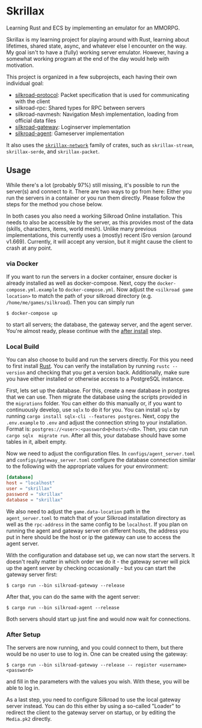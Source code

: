 # Skrillax

Learning Rust and ECS by implementing an emulator for an MMORPG.

Skrillax is my learning project for playing around with Rust, learning about lifetimes, shared state, async, and
whatever else I encounter on the way. My goal isn't to have a (fully) working server emulator. However, having a
somewhat working program at the end of the day would help with motivation.

This project is organized in a few subprojects, each having their own individual goal:

- [silkroad-protocol](crates/silkroad-protocol/README.md): Packet specification that is used for communicating with the
  client
- silkroad-rpc: Shared types for RPC between servers
- silkroad-navmesh: Navigation Mesh implementation, loading from official data files
- [silkroad-gateway](silkroad-gateway/README.md): Loginserver implementation
- [silkroad-agent](silkroad-agent/README.md): Gameserver implementation

It also uses the [`skrillax-network`](https://github.com/kumpelblase2/skrillax-network) family of crates, such as
`skrillax-stream`, `skrillax-serde`, and `skrillax-packet`.

## Usage

While there's a lot (probably 97%) still missing, it's possible to run the server(s) and connect to it. There are
two ways to go from here: Either you run the servers in a container or you run them directly. Please follow the
steps for the method you chose below.

In both cases you also need a working Silkroad Online installation. This needs to also be accessible by the server,
as this provides most of the data (skills, characters, items, world mesh). Unlike many previous implementations,
this currently uses a (mostly) recent iSro version (around v1.669). Currently, it will accept any version, but it
might cause the client to crash at any point.

### via Docker

If you want to run the servers in a docker container, ensure docker is already installed as well as docker-compose.
Next, copy the `docker-compose.yml.example` to `docker-compose.yml`. Now adjust the `<silkroad game location>` to
match the path of your silkroad directory (e.g. `/home/me/games/silkroad`). Then you can simply run

```shell
$ docker-compose up
```

to start all servers; the database, the gateway server, and the agent server. You're almost ready, please continue
with the [after install](#after-setup) step.

### Local Build

You can also choose to build and run the servers directly. For this you need to first install
[Rust](https://www.rust-lang.org/tools/install). You can verify the installation by running `rustc --version` and
checking that you get a version back. Additionally, make sure you have either installed or otherwise access to a
PostgreSQL instance.

First, lets set up the database. For this, create a new database in postgres that we can use. Then migrate the
database using the scripts provided in the `migrations` folder. You can either do this manually or, if you want to
continuously develop, use `sqlx` to do it for you. You can install `sqlx` by running
`cargo install sqlx-cli --features postgres`. Next, copy the `.env.example` to `.env` and adjust the connection
string to your installation. Format is: `postgres://<user>:<password>@<host>/<db>`. Then, you can run `cargo sqlx 
migrate run`. After all this, your database should have some tables in it, albeit empty.

Now we need to adjust the configuration files. In `configs/agent_server.toml` and `configs/gateway_server.toml`
configure the database connection similar to the following with the appropriate values for your environment:

```toml
[database]
host = "localhost"
user = "skrillax"
password = "skrillax"
database = "skrillax"
```

We also need to adjust the `game.data-location` path in the `agent_server.toml` to match that of your Silkroad
installation directory as well as the `rpc-address` in the same config to be `localhost`. If you plan on running the
agent and gateway server on different hosts, the address you put in here should be the host or ip the gateway can
use to access the agent server.

With the configuration and database set up, we can now start the servers. It doesn't really matter in which order we
do it - the gateway server will pick up the agent server by checking occasionally - but you can start the gateway
server first:

```shell
$ cargo run --bin silkroad-gateway --release
```

After that, you can do the same with the agent server:

```shell
$ cargo run --bin silkroad-agent --release
```

Both servers should start up just fine and would now wait for connections.

### After Setup

The servers are now running, and you could connect to them, but there would be no user to use to log in. One can be
created using the gateway:

```shell
$ cargo run --bin silkroad-gateway --release -- register <username> <password>
```

and fill in the parameters with the values you wish. With these, you will be able to log in.

As a last step, you need to configure Silkroad to use the local gateway server instead. You can do this either by
using a so-called "Loader" to redirect the client to the gateway server on startup, or by editing the `Media.pk2`
directly. 